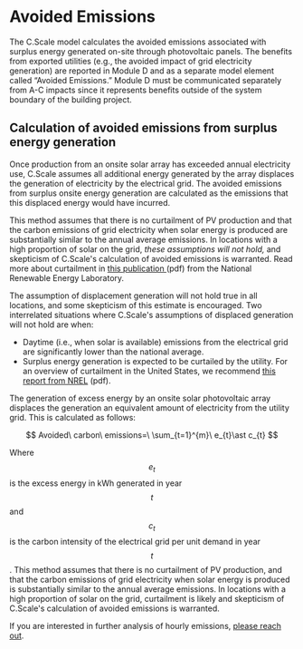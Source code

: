 # Avoided Emissions

The C.Scale model calculates the avoided emissions associated with surplus energy generated on-site through photovoltaic panels. The benefits from exported utilities (e.g., the avoided impact of grid electricity generation) are reported in Module D and as a separate model element called “Avoided Emissions.” Module D must be communicated separately from A-C impacts since it represents benefits outside of the system boundary of the building project.

## Calculation of avoided emissions from surplus energy generation

Once production from an onsite solar array has exceeded annual electricity use, C.Scale assumes all additional energy generated by the array displaces the generation of electricity by the electrical grid. The avoided emissions from surplus onsite energy generation are calculated as the emissions that this displaced energy would have incurred.&#x20;

This method assumes that there is no curtailment of PV production and that the carbon emissions of grid electricity when solar energy is produced are substantially similar to the annual average emissions. In locations with a high proportion of solar on the grid, _these assumptions will not hold,_ and skepticism of C.Scale's calculation of avoided emissions is warranted. Read more about curtailment in [this publication ](https://www.nrel.gov/docs/fy14osti/60983.pdf)(pdf) from the National Renewable Energy Laboratory.

The assumption of displacement generation will not hold true in all locations, and some skepticism of this estimate is encouraged. Two interrelated situations where C.Scale's assumptions of displaced generation will not hold are when:

* Daytime (i.e., when solar is available) emissions from the electrical grid are significantly lower than the national average.
* Surplus energy generation is expected to be curtailed by the utility. For an overview of curtailment in the United States, we recommend [this report from NREL](https://www.nrel.gov/docs/fy14osti/60983.pdf) (pdf).

The generation of excess energy by an onsite solar photovoltaic array displaces the generation an equivalent amount of electricity from the utility grid. This is calculated as follows:

$$
Avoided\ carbon\ emissions=\ \sum_{t=1}^{m}\ e_{t}\ast c_{t}
$$

Where $$e_{t}$$ is the excess energy in kWh generated in year $$t$$ and $$c_{t}$$ is the carbon intensity of the electrical grid per unit demand in year $$t$$. This method assumes that there is no curtailment of PV production, and that the carbon emissions of grid electricity when solar energy is produced is substantially similar to the annual average emissions. In locations with a high proportion of solar on the grid, curtailment is likely and skepticism of C.Scale's calculation of avoided emissions is warranted.

If you are interested in further analysis of hourly emissions, [please reach out](mailto:hi@cscale.io).
